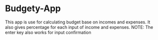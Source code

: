 # Budgety-App
This app is use for calculating budget base on incomes and expenses. It also gives percentage for each input of income and expenses.  NOTE: The enter key also works for input confirmation
